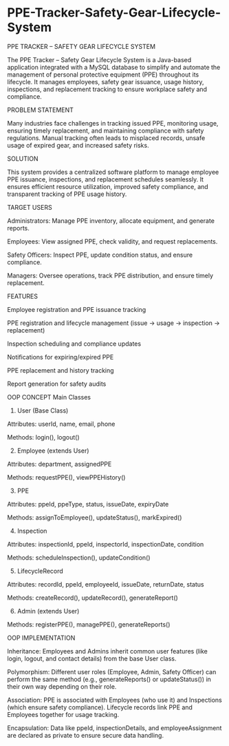 # PPE-Tracker-Safety-Gear-Lifecycle-System
PPE TRACKER – SAFETY GEAR LIFECYCLE SYSTEM

The PPE Tracker – Safety Gear Lifecycle System is a Java-based application integrated with a MySQL database to simplify and automate the management of personal protective equipment (PPE) throughout its lifecycle. It manages employees, safety gear issuance, usage history, inspections, and replacement tracking to ensure workplace safety and compliance.

PROBLEM STATEMENT

Many industries face challenges in tracking issued PPE, monitoring usage, ensuring timely replacement, and maintaining compliance with safety regulations. Manual tracking often leads to misplaced records, unsafe usage of expired gear, and increased safety risks.

SOLUTION

This system provides a centralized software platform to manage employee PPE issuance, inspections, and replacement schedules seamlessly. It ensures efficient resource utilization, improved safety compliance, and transparent tracking of PPE usage history.

TARGET USERS

Administrators: Manage PPE inventory, allocate equipment, and generate reports.

Employees: View assigned PPE, check validity, and request replacements.

Safety Officers: Inspect PPE, update condition status, and ensure compliance.

Managers: Oversee operations, track PPE distribution, and ensure timely replacement.

FEATURES

Employee registration and PPE issuance tracking

PPE registration and lifecycle management (issue → usage → inspection → replacement)

Inspection scheduling and compliance updates

Notifications for expiring/expired PPE

PPE replacement and history tracking

Report generation for safety audits

OOP CONCEPT
Main Classes

1. User (Base Class)

Attributes: userId, name, email, phone

Methods: login(), logout()

2. Employee (extends User)

Attributes: department, assignedPPE

Methods: requestPPE(), viewPPEHistory()

3. PPE

Attributes: ppeId, ppeType, status, issueDate, expiryDate

Methods: assignToEmployee(), updateStatus(), markExpired()

4. Inspection

Attributes: inspectionId, ppeId, inspectorId, inspectionDate, condition

Methods: scheduleInspection(), updateCondition()

5. LifecycleRecord

Attributes: recordId, ppeId, employeeId, issueDate, returnDate, status

Methods: createRecord(), updateRecord(), generateReport()

6. Admin (extends User)

Methods: registerPPE(), managePPE(), generateReports()

OOP IMPLEMENTATION

Inheritance: Employees and Admins inherit common user features (like login, logout, and contact details) from the base User class.

Polymorphism: Different user roles (Employee, Admin, Safety Officer) can perform the same method (e.g., generateReports() or updateStatus()) in their own way depending on their role.

Association: PPE is associated with Employees (who use it) and Inspections (which ensure safety compliance). Lifecycle records link PPE and Employees together for usage tracking.

Encapsulation: Data like ppeId, inspectionDetails, and employeeAssignment are declared as private to ensure secure data handling.
